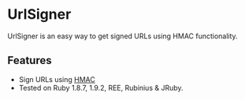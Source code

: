 UrlSigner
=====

UrlSigner is an easy way to get signed URLs using HMAC functionality.

Features
--------

* Sign URLs using [HMAC](http://www.ietf.org/rfc/rfc2104.txt)
* Tested on Ruby 1.8.7, 1.9.2, REE, Rubinius & JRuby.
